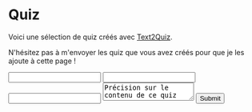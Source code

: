 # Quiz

Voici une sélection de quiz créés avec [Text2Quiz](https://text2quiz.vercel.app/).

N'hésitez pas à m'envoyer les quiz que vous avez créés pour que je les ajoute à cette page !

<form action="https://api.staticforms.xyz/submit" method="post">
        <input type="hidden" name="accessKey" value="f261cf48-214e-49b4-9749-d7d3e97ea456"> <!-- Required -->
        <input type="text" name="name">
        <input type="text" name="email">
		<input type="text" name="$Link">
        <textarea name="message">Précision sur le contenu de ce quiz</textarea>
		 <!-- If we receive data in this field submission will be ignored -->
    <input type="text" name="honeypot" style="display: none;"> <!-- Optional -->
        <input type="submit" value="Submit" />
</form>
